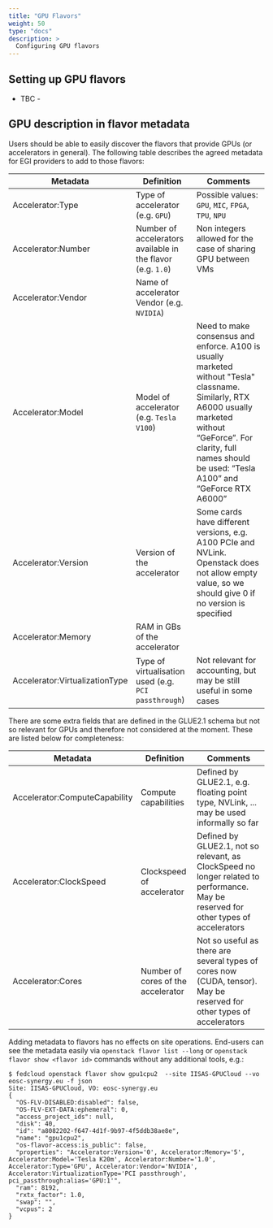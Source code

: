 ```yaml
---
title: "GPU Flavors"
weight: 50
type: "docs"
description: >
  Configuring GPU flavors
---
```


## Setting up GPU flavors

- TBC -

## GPU description in flavor metadata

Users should be able to easily discover the flavors that provide GPUs (or
accelerators in general). The following table describes the agreed metadata for
EGI providers to add to those flavors:

| Metadata                       | Definition                                                  | Comments                                                                                                                                                                                                                      |
| ------------------------------ | ----------------------------------------------------------- | ----------------------------------------------------------------------------------------------------------------------------------------------------------------------------------------------------------------------------- |
| Accelerator:Type               | Type of accelerator (e.g. `GPU`)                            | Possible values: `GPU`, `MIC`, `FPGA`, `TPU`, `NPU`                                                                                                                                                                           |
| Accelerator:Number             | Number of accelerators available in the flavor (e.g. `1.0`) | Non integers allowed for the case of sharing GPU between VMs                                                                                                                                                                  |
| Accelerator:Vendor             | Name of accelerator Vendor (e.g. `NVIDIA`)                  |                                                                                                                                                                                                                               |
| Accelerator:Model              | Model of accelerator (e.g. `Tesla V100`)                    | Need to make consensus and enforce. A100 is usually marketed without "Tesla" classname. Similarly, RTX A6000 usually marketed without “GeForce”. For clarity, full names should be used: “Tesla A100” and “GeForce RTX A6000” |
| Accelerator:Version            | Version of the accelerator                                  | Some cards have different versions, e.g. A100 PCIe and NVLink. Openstack does not allow empty value, so we should give 0 if no version is specified                                                                           |
| Accelerator:Memory             | RAM in GBs of the accelerator                               |                                                                                                                                                                                                                               |
| Accelerator:VirtualizationType | Type of virtualisation used (e.g. `PCI passthrough`)        | Not relevant for accounting, but may be still useful in some cases                                                                                                                                                            |

There are some extra fields that are defined in the GLUE2.1 schema but not so
relevant for GPUs and therefore not considered at the moment. These are listed
below for completeness:

| Metadata                      | Definition                         | Comments                                                                                                                             |
| ----------------------------- | ---------------------------------- | ------------------------------------------------------------------------------------------------------------------------------------ |
| Accelerator:ComputeCapability | Compute capabilities               | Defined by GLUE2.1, e.g. floating point type, NVLink, ... may be used informally so far                                 |
| Accelerator:ClockSpeed        | Clockspeed of accelerator          | Defined by GLUE2.1, not so relevant, as ClockSpeed no longer related to performance. May be reserved for other types of accelerators |
| Accelerator:Cores             | Number of cores of the accelerator | Not so useful as there are several types of cores now (CUDA, tensor). May be reserved for other types of accelerators                |

Adding metadata to flavors has no effects on site operations. End-users can see
the metadata easily via `openstack flavor list --long` or
`openstack flavor show <flavor id>` commands without any additional tools, e.g.:

```shell
$ fedcloud openstack flavor show gpu1cpu2  --site IISAS-GPUCloud --vo eosc-synergy.eu -f json
Site: IISAS-GPUCloud, VO: eosc-synergy.eu
{
  "OS-FLV-DISABLED:disabled": false,
  "OS-FLV-EXT-DATA:ephemeral": 0,
  "access_project_ids": null,
  "disk": 40,
  "id": "a8082202-f647-4d1f-9b97-4f5ddb38ae8e",
  "name": "gpu1cpu2",
  "os-flavor-access:is_public": false,
  "properties": "Accelerator:Version='0', Accelerator:Memory='5', Accelerator:Model='Tesla K20m', Accelerator:Number='1.0', Accelerator:Type='GPU', Accelerator:Vendor='NVIDIA', Accelerator:VirtualizationType='PCI passthrough', pci_passthrough:alias='GPU:1'",
  "ram": 8192,
  "rxtx_factor": 1.0,
  "swap": "",
  "vcpus": 2
}
```
